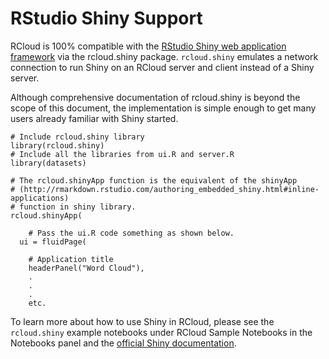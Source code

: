 # RStudio Shiny Support

RCloud is 100% compatible with the [RStudio Shiny web application framework](http://shiny.rstudio.com) via the rcloud.shiny package. `rcloud.shiny` emulates a network connection to run Shiny on an RCloud server and client instead of a Shiny server.

Although comprehensive documentation of rcloud.shiny is beyond the scope of this document, the implementation is simple enough to get many users already familiar with Shiny started.

```
# Include rcloud.shiny library
library(rcloud.shiny)
# Include all the libraries from ui.R and server.R
library(datasets)

# The rcloud.shinyApp function is the equivalent of the shinyApp
# (http://rmarkdown.rstudio.com/authoring_embedded_shiny.html#inline-applications)
# function in shiny library.
rcloud.shinyApp(
            
	# Pass the ui.R code something as shown below. 
  ui = fluidPage(

  	# Application title
    headerPanel("Word Cloud"),
    .
    .
    .
    etc.
```

To learn more about how to use Shiny in RCloud, please see the `rcloud.shiny` example notebooks under RCloud Sample Notebooks in the Notebooks panel and the [official Shiny documentation](http://shiny.rstudio.com/).


